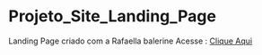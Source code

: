  # Projeto_Site_Landing_Page
 Landing Page criado com a Rafaella balerine
 Acesse : [Clique Aqui]([https://cezar-deev.github.io/Site_Landing_Pag_Rafaella/])

